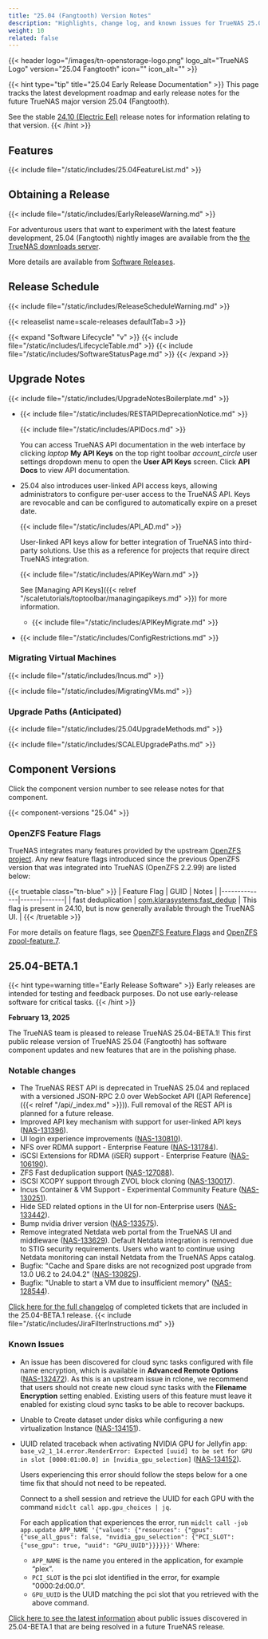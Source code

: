 ```yaml
---
title: "25.04 (Fangtooth) Version Notes"
description: "Highlights, change log, and known issues for TrueNAS 25.04 release versions."
weight: 10
related: false
---
```

{{< header logo="/images/tn-openstorage-logo.png" logo_alt="TrueNAS Logo" version="25.04 Fangtooth" icon="" icon_alt="" >}}

{{< hint type="tip" title="25.04 Early Release Documentation" >}}
This page tracks the latest development roadmap and early release notes for the future TrueNAS major version 25.04 (Fangtooth).

See the stable [24.10 (Electric Eel)](https://www.truenas.com/docs/scale/24.10/gettingstarted/scalereleasenotes/) release notes for information relating to that version.
{{< /hint >}}

## Features

{{< include file="/static/includes/25.04FeatureList.md" >}}

## Obtaining a Release

{{< include file="/static/includes/EarlyReleaseWarning.md" >}}

For adventurous users that want to experiment with the latest feature development, 25.04 (Fangtooth) nightly images are available from the [the TrueNAS downloads server](https://download.truenas.com/truenas-scale-fangtooth-nightly/).

More details are available from [Software Releases](https://www.truenas.com/docs/softwarereleases/).

## Release Schedule

{{< include file="/static/includes/ReleaseScheduleWarning.md" >}}

{{< releaselist name=scale-releases defaultTab=3 >}}

{{< expand "Software Lifecycle" "v" >}}
{{< include file="/static/includes/LifecycleTable.md" >}}
{{< include file="/static/includes/SoftwareStatusPage.md" >}}
{{< /expand >}}

## Upgrade Notes

{{< include file="/static/includes/UpgradeNotesBoilerplate.md" >}}

* {{< include file="/static/includes/RESTAPIDeprecationNotice.md" >}}

  {{< include file="/static/includes/APIDocs.md" >}}

  You can access TrueNAS API documentation in the web interface by clicking <i class="material-icons" aria-hidden="true" title="laptop" style="vertical-align: top;">laptop</i> **My API Keys** on the top right toolbar <i class="material-icons" aria-hidden="true">account_circle</i> user settings dropdown menu to open the **User API Keys** screen.
  Click **API Docs** to view API documentation.

* 25.04 also introduces user-linked API access keys, allowing administrators to configure per-user access to the TrueNAS API.
  Keys are revocable and can be configured to automatically expire on a preset date.
  
  {{< include file="/static/includes/API_AD.md" >}}

  User-linked API keys allow for better integration of TrueNAS into third-party solutions.
  Use this as a reference for projects that require direct TrueNAS integration.

  {{< include file="/static/includes/APIKeyWarn.md" >}}

  See [Managing API Keys]({{< relref "/scaletutorials/toptoolbar/managingapikeys.md" >}}) for more information.

  * {{< include file="/static/includes/APIKeyMigrate.md" >}}

* {{< include file="/static/includes/ConfigRestrictions.md" >}}

### Migrating Virtual Machines

{{< include file="/static/includes/Incus.md" >}}

{{< include file="/static/includes/MigratingVMs.md" >}}

### Upgrade Paths (Anticipated)

{{< include file="/static/includes/25.04UpgradeMethods.md" >}}

{{< include file="/static/includes/SCALEUpgradePaths.md" >}}

<!--
### Migrating from TrueNAS CORE

{{< include file="/_includes/MigrateCOREtoSCALEWarning.md" >}}

{{< enterprise >}}
Enterprise customers with HA systems should contact TrueNAS Enterprise Support for assistance with migrating to TrueNAS.
{{< expand "TrueNAS Enterprise Support" "v" >}}
{{< include file="content/_includes/iXsystemsSupportContact.md" >}}
{{< /expand >}}
{{< /enterprise >}}

When attempting to migrate from a FreeBSD-based TrueNAS version, the general recommendation is to back up the system configuration file and use a TrueNAS **.iso** file to fresh install TrueNAS.
After install, restore the system configuration and import the pools.

Depending on the specific system configuration, this can be a straightforward or complicated process.
See the [Migration articles]({{< relref "/GettingStarted/Migrate/_index.md" >}}) for cautions and notes about differences between each software and the migration process.

You must either clean install using an <file>iso</file> or use an upgrade file to migrate a FreeBSD-based TrueNAS system to TrueNAS 25.04 (Fangtooth).
Enterprise customers should [contact Support](https://www.truenas.com/docs/scale/gettingstarted/migrate/migratecorehatoscaleha/#expand-1-Enterprise%20HA%20Migrations) for assistance with migration.
-->

## Component Versions

Click the component version number to see release notes for that component.

{{< component-versions "25.04" >}}

### OpenZFS Feature Flags

TrueNAS integrates many features provided by the upstream [OpenZFS project](https://openzfs.org/wiki/Main_Page).
Any new feature flags introduced since the previous OpenZFS version that was integrated into TrueNAS (OpenZFS 2.2.99) are listed below:

{{< truetable class="tn-blue" >}}
| Feature Flag | GUID | Notes |
|--------------|------|-------|
| fast deduplication | [com.klarasystems:fast_dedup](https://openzfs.github.io/openzfs-docs/man/master/7/zpool-features.7.html#fast_dedup) | This flag is present in 24.10, but is now generally available through the TrueNAS UI. |
{{< /truetable >}}

For more details on feature flags, see [OpenZFS Feature Flags](https://openzfs.github.io/openzfs-docs/Basic%20Concepts/Feature%20Flags.html) and [OpenZFS zpool-feature.7](https://openzfs.github.io/openzfs-docs/man/7/zpool-features.7.html).

## 25.04-BETA.1

{{< hint type=warning title="Early Release Software" >}}
Early releases are intended for testing and feedback purposes.
Do not use early-release software for critical tasks.
{{< /hint >}}

**February 13, 2025**

The TrueNAS team is pleased to release TrueNAS 25.04-BETA.1!
This first public release version of TrueNAS 25.04 (Fangtooth) has software component updates and new features that are in the polishing phase.

### Notable changes

* The TrueNAS REST API is deprecated in TrueNAS 25.04 and replaced with a versioned JSON-RPC 2.0 over WebSocket API ([API Reference]({{< relref "/api/_index.md" >}})). Full removal of the REST API is planned for a future release.
* Improved API key mechanism with support for user-linked API keys ([NAS-131396](https://ixsystems.atlassian.net/browse/NAS-131396)).
* UI login experience improvements ([NAS-130810](https://ixsystems.atlassian.net/browse/NAS-130810)).
* NFS over RDMA support - Enterprise Feature ([NAS-131784](https://ixsystems.atlassian.net/browse/NAS-131784)).
* iSCSI Extensions for RDMA (iSER) support - Enterprise Feature ([NAS-106190](https://ixsystems.atlassian.net/browse/NAS-106190)).
* ZFS Fast deduplication support ([NAS-127088](https://ixsystems.atlassian.net/browse/NAS-127088)).
* iSCSI XCOPY support through ZVOL block cloning ([NAS-130017](ixsystems.atlassian.net/browse/NAS-130017)).
* Incus Container & VM Support - Experimental Community Feature ([NAS-130251](https://ixsystems.atlassian.net/browse/NAS-130251)).
* Hide SED related options in the UI for non-Enterprise users ([NAS-133442](https://ixsystems.atlassian.net/browse/NAS-133442)).
* Bump nvidia driver version ([NAS-133575](https://ixsystems.atlassian.net/browse/NAS-133575)).
* Remove integrated Netdata web portal from the TrueNAS UI and middleware ([NAS-133629](https://ixsystems.atlassian.net/browse/NAS-133629)).
  Default Netdata integration is removed due to STIG security requirements.
  Users who want to continue using Netdata monitoring can install Netdata from the TrueNAS Apps catalog.
* Bugfix: "Cache and Spare disks are not recognized post upgrade from 13.0 U6.2 to 24.04.2" ([NAS-130825](https://ixsystems.atlassian.net/browse/NAS-130825)).
* Bugfix: "Unable to start a VM due to insufficient memory" ([NAS-128544](https://ixsystems.atlassian.net/browse/NAS-128544)).

<a href="https://ixsystems.atlassian.net/issues/?filter=11744" target="_blank">Click here for the full changelog</a> of completed tickets that are included in the 25.04-BETA.1 release.
{{< include file="/static/includes/JiraFilterInstructions.md" >}}

### Known Issues

* An issue has been discovered for cloud sync tasks configured with file name encryption, which is available in **Advanced Remote Options** ([NAS-132472](https://ixsystems.atlassian.net/browse/NAS-132472)). As this is an upstream issue in rclone, we recommend that users should not create new cloud sync tasks with the **Filename Encryption** setting enabled. Existing users of this feature must leave it enabled for existing cloud sync tasks to be able to recover backups.
* Unable to Create dataset under disks while configuring a new virtualization Instance ([NAS-134151](https://ixsystems.atlassian.net/browse/NAS-134151)).
* UUID related traceback when activating NVIDIA GPU for Jellyfin app: `base_v2_1_14.error.RenderError: Expected [uuid] to be set for GPU in slot [0000:01:00.0] in [nvidia_gpu_selection]` ([NAS-134152](https://ixsystems.atlassian.net/browse/NAS-134152)).

  Users experiencing this error should follow the steps below for a one time fix that should not need to be repeated.

  Connect to a shell session and retrieve the UUID for each GPU with the command `midclt call app.gpu_choices | jq`.

  For each application that experiences the error, run `midclt call -job app.update APP_NAME '{"values": {"resources": {"gpus": {"use_all_gpus": false, "nvidia_gpu_selection": {"PCI_SLOT": {"use_gpu": true, "uuid": "GPU_UUID"}}}}}}'`
  Where:
    * `APP_NAME` is the name you entered in the application, for example “plex”.
    * `PCI_SLOT` is the pci slot identified in the error, for example "0000:2d:00.0”.
    * `GPU_UUID` is the UUID matching the pci slot that you retrieved with the above command.

<a href="https://ixsystems.atlassian.net/issues/?filter=11745" target="_blank">Click here to see the latest information</a> about public issues discovered in 25.04-BETA.1 that are being resolved in a future TrueNAS release.
